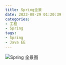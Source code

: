 ```yaml
---
title: Spring全景
date: 2023-08-29 01:20:39
categories: 
- 工程
- Spring
tags:
- Spring
- Java EE
---
```



![Spring 全景图](https://github.com/3546514206/ImageHost.Github.IO/blob/main/%E5%B7%A5%E7%A8%8B/Spring/Spring%E5%85%A8%E6%99%AF.png?raw=true)